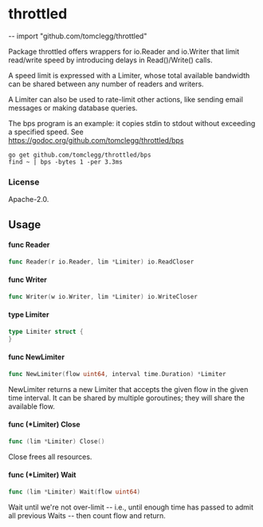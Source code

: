 # throttled
--
    import "github.com/tomclegg/throttled"

Package throttled offers wrappers for io.Reader and io.Writer that limit
read/write speed by introducing delays in Read()/Write() calls.

A speed limit is expressed with a Limiter, whose total available bandwidth can
be shared between any number of readers and writers.

A Limiter can also be used to rate-limit other actions, like sending email
messages or making database queries.

The bps program is an example: it copies stdin to stdout without exceeding a
specified speed. See https://godoc.org/github.com/tomclegg/throttled/bps

    go get github.com/tomclegg/throttled/bps
    find ~ | bps -bytes 1 -per 3.3ms


### License

Apache-2.0.

## Usage

#### func  Reader

```go
func Reader(r io.Reader, lim *Limiter) io.ReadCloser
```

#### func  Writer

```go
func Writer(w io.Writer, lim *Limiter) io.WriteCloser
```

#### type Limiter

```go
type Limiter struct {
}
```


#### func  NewLimiter

```go
func NewLimiter(flow uint64, interval time.Duration) *Limiter
```
NewLimiter returns a new Limiter that accepts the given flow in the given time
interval. It can be shared by multiple goroutines; they will share the available
flow.

#### func (*Limiter) Close

```go
func (lim *Limiter) Close()
```
Close frees all resources.

#### func (*Limiter) Wait

```go
func (lim *Limiter) Wait(flow uint64)
```
Wait until we're not over-limit -- i.e., until enough time has passed to admit
all previous Waits -- then count flow and return.

